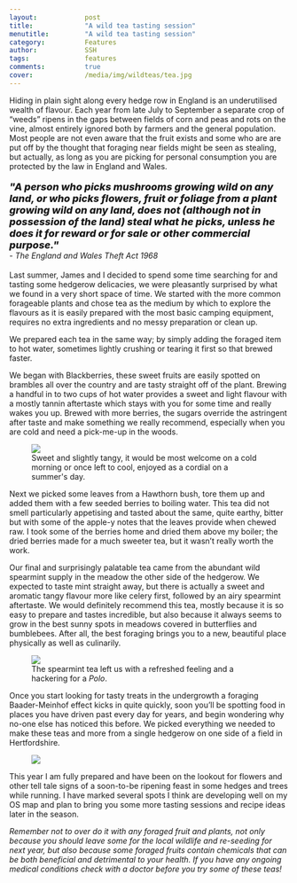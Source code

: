 ```yaml
---
layout:            post
title:             "A wild tea tasting session"
menutitle:         "A wild tea tasting session"
category:          Features
author:            SSH
tags:              features
comments:          true
cover:             /media/img/wildteas/tea.jpg
---
```


Hiding in plain sight along every hedge row in England is an underutilised wealth of flavour.  Each year from late July to September a separate crop of “weeds” ripens in the gaps between fields of corn and peas and rots on the vine, almost entirely ignored both by farmers and the general population.  Most people are not even aware that the fruit exists and some who are are put off by the thought that foraging near fields might be seen as stealing, but actually, as long as you are picking for personal consumption you are protected by the law in England and Wales.  

<p style="font-style: italic; font-weight: 800; font-size: 18px;">
"A person who picks mushrooms growing wild on any land, or who picks flowers, fruit or foliage from a plant growing wild on any land, does not (although not in possession of the land) steal what he picks, unless he does it for reward or for sale or other commercial purpose." <br><span style="font-style: italic; font-weight: 400; font-size: 14px;"> - The England and Wales Theft Act 1968</span></p>

Last summer, James and I decided to spend some time searching for and tasting some hedgerow delicacies, we were pleasantly surprised by what we found in a very short space of time.  We started with the more common forageable plants and chose tea as the medium by which to explore the flavours as it is easily prepared with the most basic camping equipment, requires no extra ingredients and no messy preparation or clean up.

We prepared each tea in the same way; by simply adding the foraged item to hot water, sometimes lightly crushing or tearing it first so that brewed faster. 

We began with Blackberries, these sweet fruits are easily spotted on brambles all over the country and are tasty straight off of the plant.  Brewing a handful in to two cups of hot water provides a sweet and light flavour with a mostly tannin aftertaste which stays with you for some time and really wakes you up.  Brewed with more berries, the sugars override the astringent after taste and make something we really recommend, especially when you are cold and need a pick-me-up in the woods.

<figure>
<img src="{{ site.github.url }}/media/img/wildteas/blackberry.jpg" />
<figcaption>Sweet and slightly tangy, it would be most welcome on a cold morning or once left to cool, enjoyed as a cordial on a summer's day.</figcaption>
</figure>

Next we picked some leaves from a Hawthorn bush, tore them up and added them with a few seeded berries to boiling water.  This tea did not smell particularly appetising and tasted about the same, quite earthy, bitter but with some of the apple-y notes that the leaves provide when chewed raw.   I took some of the berries home and dried them above my boiler; the dried berries made for a much sweeter tea, but it wasn’t really worth the work. 

Our final and surprisingly palatable tea came from the abundant wild spearmint supply in the meadow the other side of the hedgerow.  We expected to taste mint straight away, but there is actually a sweet and aromatic tangy flavour more like celery first, followed by an airy spearmint aftertaste.  We would definitely recommend this tea, mostly because it is so easy to prepare and tastes incredible, but also because it always seems to grow in the best sunny spots in meadows covered in butterflies and bumblebees.  After all, the best foraging brings you to a new, beautiful place physically as well as culinarily.

<figure>
<img src="{{ site.github.url }}/media/img/wildteas/spearmint.jpg" />
<figcaption>The spearmint tea left us with a refreshed feeling and a hackering for a <i>Polo</i>.</figcaption>
</figure>

Once you start looking for tasty treats in the undergrowth a foraging Baader-Meinhof effect kicks in quite quickly, soon you’ll be spotting food in places you have driven past every day for years, and begin wondering why no-one else has noticed this before.  We picked everything we needed to make these teas and more from a single hedgerow on one side of a field in Hertfordshire.

<figure>
<img src="{{ site.github.url }}/media/img/wildteas/tea.jpg" />
</figure>

This year I am fully prepared and have been on the lookout for flowers and other tell tale signs of a soon-to-be ripening feast in some hedges and trees while running.  I have marked several spots I think are developing well on my OS map and plan to bring you some more tasting sessions and recipe ideas later in the season.

*Remember not to over do it with any foraged fruit and plants, not only because you should leave some for the local wildlife and re-seeding for next year, but also because some foraged fruits contain chemicals that can be both beneficial and detrimental to your health.  If you have any ongoing medical conditions check with a doctor before you try some of these teas!*

